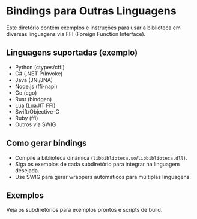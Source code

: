 # Bindings para Outras Linguagens

Este diretório contém exemplos e instruções para usar a biblioteca em diversas linguagens via FFI (Foreign Function Interface).

## Linguagens suportadas (exemplo)
- Python (ctypes/cffi)
- C# (.NET P/Invoke)
- Java (JNI/JNA)
- Node.js (ffi-napi)
- Go (cgo)
- Rust (bindgen)
- Lua (LuaJIT FFI)
- Swift/Objective-C
- Ruby (ffi)
- Outros via SWIG

## Como gerar bindings
- Compile a biblioteca dinâmica (`libbiblioteca.so`/`libbiblioteca.dll`).
- Siga os exemplos de cada subdiretório para integrar na linguagem desejada.
- Use SWIG para gerar wrappers automáticos para múltiplas linguagens.

## Exemplos
Veja os subdiretórios para exemplos prontos e scripts de build.

